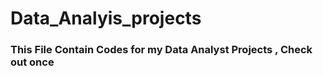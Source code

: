 ﻿# Data_Analyis_projects
### This File Contain Codes for my Data Analyst Projects , Check out once 
